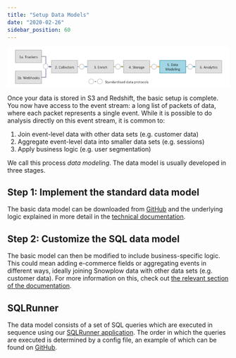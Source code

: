 ```yaml
---
title: "Setup Data Models"
date: "2020-02-26"
sidebar_position: 60
---
```


![](images/snowplow-aws-pipeline-datamodeling.png)

Once your data is stored in S3 and Redshift, the basic setup is complete. You now have access to the event stream: a long list of packets of data, where each packet represents a single event. While it is possible to do analysis directly on this event stream, it is common to:

1. Join event-level data with other data sets (e.g. customer data)
2. Aggregate event-level data into smaller data sets (e.g. sessions)
3. Apply business logic (e.g. user segmentation)

We call this process _data modeling_. The data model is usually developed in three stages.

## Step 1: Implement the standard data model

The basic data model can be downloaded from [GitHub](https://github.com/snowplow/data-models) and the underlying logic explained in more detail in the [technical documentation](https://snowplowanalytics.com/blog/2016/03/16/introduction-to-event-data-modeling/).

## Step 2: Customize the SQL data model

The basic model can then be modified to include business-specific logic. This could mean adding e-commerce fields or aggregating events in different ways, ideally joining Snowplow data with other data sets (e.g. customer data). For more information on this, check out [the relevant section of the documentation](/docs/modeling-your-data/the-snowplow-web-data-model/#Customizing_the_model).

## SQLRunner

The data model consists of a set of SQL queries which are executed in sequence using our [SQLRunner application](https://github.com/snowplow/sql-runner). The order in which the queries are executed is determined by a config file, an example of which can be found on [GitHub](https://github.com/snowplow/web-data-model/blob/master/sql-runner/playbooks/web-model.yml.tmpl).
